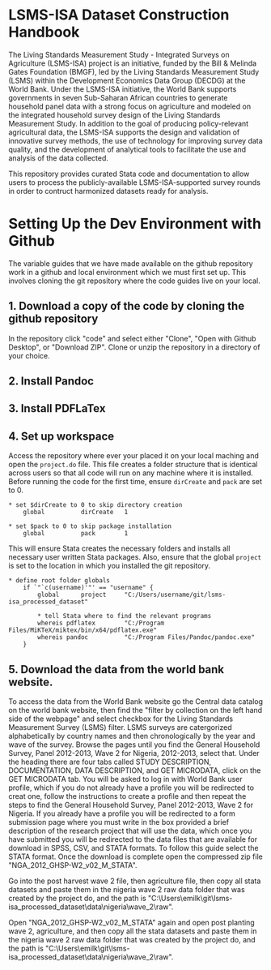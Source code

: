 # LSMS-ISA Dataset Construction Handbook

The Living Standards Measurement Study - Integrated Surveys on Agriculture (LSMS-ISA) project is an initiative, funded by the Bill & Melinda Gates Foundation (BMGF), led by the Living Standards Measurement Study (LSMS) within the Development Economics Data Group (DECDG) at the World Bank. Under the LSMS-ISA initiative, the World Bank supports governments in seven Sub-Saharan African countries to generate household panel data with a strong focus on agriculture and modeled on the integrated household survey design of the Living Standards Measurement Study. In addition to the goal of producing policy-relevant agricultural data, the LSMS-ISA supports the design and validation of innovative survey methods, the use of technology for improving survey data quality, and the development of analytical tools to facilitate the use and analysis of the data collected.

This repository provides curated Stata code and documentation to allow users to process the publicly-available LSMS-ISA-supported survey rounds in order to contruct harmonized datasets ready for analysis.

# Setting Up the Dev Environment with Github

The variable guides that we have made available on the github repository work in a github and local environment which we must first set up. This involves cloning the git repository where the code guides live on your local. 

## 1. Download a copy of the code by cloning the github repository

In the repository click "code" and select either "Clone", "Open with Github Desktop", or "Download ZIP". Clone or unzip the repository in a directory of your choice.

## 2. Install Pandoc

## 3. Install PDFLaTex

## 4. Set up workspace

Access the repository where ever your placed it on your local maching and open the `project.do` file. This file creates a folder structure that is identical across users so that all code will run on any machine where it is installed. Before running the code for the first time, ensure `dirCreate` and `pack` are set to 0.

```{s}
* set $dirCreate to 0 to skip directory creation
	global			dirCreate	1

* set $pack to 0 to skip package installation
	global			pack		1
```	

This will ensure Stata creates the necessary folders and installs all necessary user written Stata packages. Also, ensure that the global `project` is set to the location in which you installed the git repository.

```{s}
* define root folder globals
	if `"`c(username)'"' == "username" {
		global		project		"C:/Users/username/git/lsms-isa_processed_dataset"
		
		* tell Stata where to find the relevant programs
		whereis pdflatex		"C:/Program Files/MiKTeX/miktex/bin/x64/pdflatex.exe"
		whereis pandoc			"C:/Program Files/Pandoc/pandoc.exe"
    }
```
 
## 5. Download the data from the world bank website.

To access the data from the World Bank website go the Central data catalog on the world bank website, then find the "filter by collection on the left hand side of the webpage" and select checkbox for the Living Standards Measurement Survey (LSMS) filter. LSMS surveys are catergorized alphabetically by country names and then chronologically by the year and wave of the survey. Browse the pages until you find the General Household Survey, Panel 2012-2013, Wave 2 for Nigeria, 2012-2013, select that. Under the heading there are four tabs called STUDY DESCRIPTION, DOCUMENTATION, DATA DESCRIPTION, and GET MICRODATA, click on the GET MICRODATA tab. You will be asked to log in with World Bank user profile, which if you do not already have a profile you will be redirected to creat one, follow the instructions to create a profile and then repeat the steps to find the General Household Survey, Panel 2012-2013, Wave 2 for Nigeria. If you already have a profile you will be redirected to a form submission page where you must write in the box provided a brief description of the research project that will use the data, which once you have submitted you will be redirected to the data files that are available for download in SPSS, CSV, and STATA formats. To follow this guide select the STATA format. Once the download is complete open the compressed zip file "NGA_2012_GHSP-W2_v02_M_STATA".

Go into the post harvest wave 2 file, then agriculture file, then copy all stata datasets and paste them in the nigeria wave 2 raw data folder that was created by the project do, and the path is "C:\Users\emilk\git\lsms-isa_processed_dataset\data\nigeria\wave_2\raw".

Open "NGA_2012_GHSP-W2_v02_M_STATA" again and open post planting wave 2, agriculture, and then copy all the stata datasets and paste them in the nigeria wave 2 raw data folder that was created by the project do, and the path is "C:\Users\emilk\git\lsms-isa_processed_dataset\data\nigeria\wave_2\raw".
